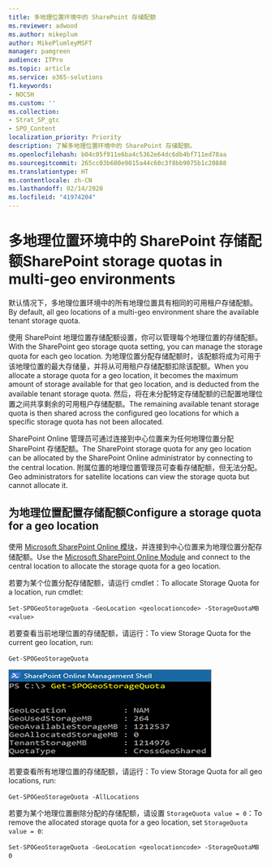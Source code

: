 ```yaml
---
title: 多地理位置环境中的 SharePoint 存储配额
ms.reviewer: adwood
ms.author: mikeplum
author: MikePlumleyMSFT
manager: pamgreen
audience: ITPro
ms.topic: article
ms.service: o365-solutions
f1.keywords:
- NOCSH
ms.custom: ''
ms.collection:
- Strat_SP_gtc
- SPO_Content
localization_priority: Priority
description: 了解多地理位置环境中的 SharePoint 存储配额。
ms.openlocfilehash: b04c05f911e6ba4c5362e64dc6db4bf711ed78aa
ms.sourcegitcommit: 265cc03b600e9015a44c60c3f8bb9075b1c20888
ms.translationtype: HT
ms.contentlocale: zh-CN
ms.lasthandoff: 02/14/2020
ms.locfileid: "41974204"
---
```

# <a name="sharepoint-storage-quotas-in-multi-geo-environments"></a><span data-ttu-id="c4270-103">多地理位置环境中的 SharePoint 存储配额</span><span class="sxs-lookup"><span data-stu-id="c4270-103">SharePoint storage quotas in multi-geo environments</span></span>

<span data-ttu-id="c4270-104">默认情况下，多地理位置环境中的所有地理位置具有相同的可用租户存储配额。</span><span class="sxs-lookup"><span data-stu-id="c4270-104">By default, all geo locations of a multi-geo environment share the available tenant storage quota.</span></span>

<span data-ttu-id="c4270-105">使用 SharePoint 地理位置存储配额设置，你可以管理每个地理位置的存储配额。</span><span class="sxs-lookup"><span data-stu-id="c4270-105">With the SharePoint geo storage quota setting, you can manage the storage quota for each geo location.</span></span> <span data-ttu-id="c4270-106">为地理位置分配存储配额时，该配额将成为可用于该地理位置的最大存储量，并将从可用租户存储配额扣除该配额。</span><span class="sxs-lookup"><span data-stu-id="c4270-106">When you allocate a storage quota for a geo location, it becomes the maximum amount of storage available for that geo location, and is deducted from the available tenant storage quota.</span></span> <span data-ttu-id="c4270-107">然后，将在未分配特定存储配额的已配置地理位置之间共享剩余的可用租户存储配额。</span><span class="sxs-lookup"><span data-stu-id="c4270-107">The remaining available tenant storage quota is then shared across the configured geo locations for which a specific storage quota has not been allocated.</span></span>

<span data-ttu-id="c4270-108">SharePoint Online 管理员可通过连接到中心位置来为任何地理位置分配 SharePoint 存储配额。</span><span class="sxs-lookup"><span data-stu-id="c4270-108">The SharePoint storage quota for any geo location can be allocated by the SharePoint Online administrator by connecting to the central location.</span></span> <span data-ttu-id="c4270-109">附属位置的地理位置管理员可查看存储配额，但无法分配。</span><span class="sxs-lookup"><span data-stu-id="c4270-109">Geo administrators for satellite locations can view the storage quota but cannot allocate it.</span></span>

## <a name="configure-a-storage-quota-for-a-geo-location"></a><span data-ttu-id="c4270-110">为地理位置配置存储配额</span><span class="sxs-lookup"><span data-stu-id="c4270-110">Configure a storage quota for a geo location</span></span>

<span data-ttu-id="c4270-111">使用 [Microsoft SharePoint Online 模块](https://www.microsoft.com/download/details.aspx?id=35588 )，并连接到中心位置来为地理位置分配存储配额。</span><span class="sxs-lookup"><span data-stu-id="c4270-111">Use the [Microsoft SharePoint Online Module](https://www.microsoft.com/download/details.aspx?id=35588 ) and connect to the central location to allocate the storage quota for a geo location.</span></span> 

<span data-ttu-id="c4270-112">若要为某个位置分配存储配额，请运行 cmdlet：</span><span class="sxs-lookup"><span data-stu-id="c4270-112">To allocate Storage Quota for a location, run cmdlet:</span></span>

`Set-SPOGeoStorageQuota -GeoLocation <geolocationcode> -StorageQuotaMB <value>`

<span data-ttu-id="c4270-113">若要查看当前地理位置的存储配额，请运行：</span><span class="sxs-lookup"><span data-stu-id="c4270-113">To view Storage Quota for the current geo location, run:</span></span>

`Get-SPOGeoStorageQuota`

![显示 Get-SPOGeoStorageQuota cmdlet 的 PowerShell 窗口的屏幕截图](media/multi-geo-storage-quota.png)

<span data-ttu-id="c4270-115">若要查看所有地理位置的存储配额，请运行：</span><span class="sxs-lookup"><span data-stu-id="c4270-115">To view Storage Quota for all geo locations, run:</span></span>

`Get-SPOGeoStorageQuota -AllLocations`

<span data-ttu-id="c4270-116">若要为某个地理位置删除分配的存储配额，请设置 `StorageQuota value = 0`：</span><span class="sxs-lookup"><span data-stu-id="c4270-116">To remove the allocated storage quota for a geo location, set `StorageQuota value = 0`:</span></span>

`Set-SPOGeoStorageQuota -GeoLocation <geolocationcode> -StorageQuotaMB 0`
